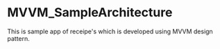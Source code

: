 # MVVM_SampleArchitecture
This is sample app of receipe's which is developed using MVVM design pattern.
